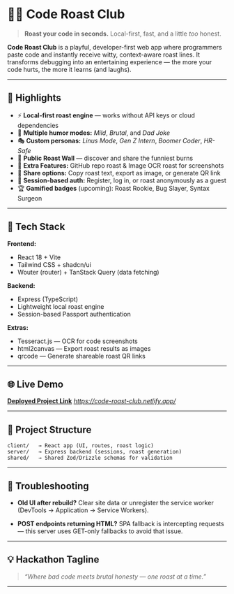 # 🧑‍💻 Code Roast Club

> **Roast your code in seconds.** Local-first, fast, and a little *too* honest.

**Code Roast Club** is a playful, developer-first web app where programmers paste code and instantly receive witty, context-aware roast lines. It transforms debugging into an entertaining experience — the more your code hurts, the more it learns (and laughs).

---

## 🚀 Highlights

* ⚡ **Local-first roast engine** — works without API keys or cloud dependencies
* 🤖 **Multiple humor modes:** *Mild*, *Brutal*, and *Dad Joke*
* 🎭 **Custom personas:** *Linus Mode*, *Gen Z Intern*, *Boomer Coder*, *HR-Safe*
* 🧱 **Public Roast Wall** — discover and share the funniest burns
* 📸 **Extra Features:** GitHub repo roast & Image OCR roast for screenshots
* 🔗 **Share options:** Copy roast text, export as image, or generate QR link
* 👤 **Session-based auth:** Register, log in, or roast anonymously as a guest
* 🏆 **Gamified badges** (upcoming): Roast Rookie, Bug Slayer, Syntax Surgeon

---

## 🧠 Tech Stack

**Frontend:**

* React 18 + Vite
* Tailwind CSS + shadcn/ui
* Wouter (router) + TanStack Query (data fetching)

**Backend:**

* Express (TypeScript)
* Lightweight local roast engine
* Session-based Passport authentication

**Extras:**

* Tesseract.js — OCR for code screenshots
* html2canvas — Export roast results as images
* qrcode — Generate shareable roast QR links
  
---

## 🌐 Live Demo

**[Deployed Project Link](#)** *https://code-roast-club.netlify.app/*

---

## 📁 Project Structure

```
client/   → React app (UI, routes, roast logic)
server/   → Express backend (sessions, roast generation)
shared/   → Shared Zod/Drizzle schemas for validation
```

---

## 🧩 Troubleshooting

* **Old UI after rebuild?**
  Clear site data or unregister the service worker (DevTools → Application → Service Workers).

* **POST endpoints returning HTML?**
  SPA fallback is intercepting requests — this server uses GET-only fallbacks to avoid that issue.

---

## 💡 Hackathon Tagline

> *“Where bad code meets brutal honesty — one roast at a time.”*

---
